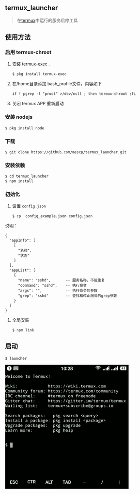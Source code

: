 ## termux_launcher
>  在[termux](https://termux.com/help.html)中运行的服务启停工具

## 使用方法

### 启用 termux-chroot

1. 安装 termux-exec .

    `$ pkg install termux-exec`
    
1. 在/home目录添加.bash_profile文件，内容如下

    `if ! pgrep -f "proot" >/dev/null ; then termux-chroot ;fi`

1. 关闭 termux APP 重新启动

### 安装 nodejs

    $ pkg install node

### 下载

    $ git clone https://github.com/mescp/termux_launcher.git
    
### 安装依赖

    $ cd termux_launcher
    $ npm install
    
### 初始化

1. 设置 `config.json`

    `$ cp  config_example.json config.json`

说明：

    {
      "appInfo": [
        [
          "名称",         
          "状态"
        ]
      ],
      "appList": [
        {
          "name": "sshd",       -- 服务名称，不能重复
          "command": "sshd",    -- 执行命令
          "args": "",           -- 执行命令的参数
          "grep": "sshd"        -- 查找和停止服务的grep参数
        }
      ]
    }
    
1. 全局安装

    `$ npm link`
    
## 启动

    $ launcher

![demo](./docs/demo.gif)